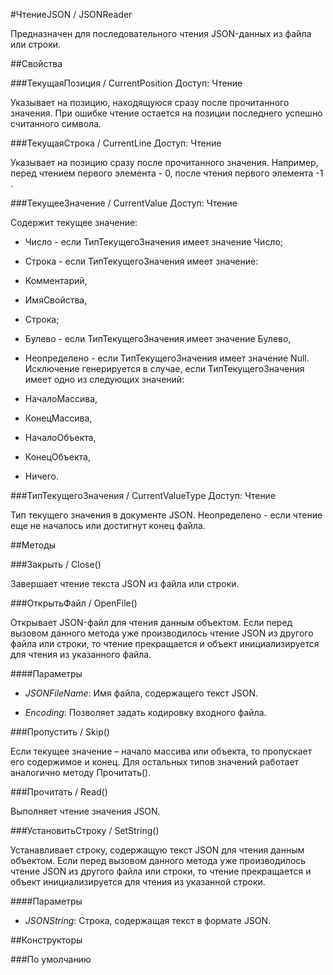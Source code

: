 
#ЧтениеJSON / JSONReader

    
    

Предназначен для последовательного чтения JSON-данных из файла или строки.


  
  
##Свойства
    
###ТекущаяПозиция / CurrentPosition
Доступ: Чтение
    
    

Указывает на позицию, находящуюся сразу после прочитанного значения.
При ошибке чтение остается на позиции последнего успешно считанного символа.


  
  
###ТекущаяСтрока / CurrentLine
Доступ: Чтение
    
    

Указывает на позицию сразу после прочитанного значения.
Например, перед чтением первого элемента - 0, после чтения первого элемента -1 .


  
  
###ТекущееЗначение / CurrentValue
Доступ: Чтение
    
    

Содержит текущее значение:

- Число - если ТипТекущегоЗначения имеет значение Число;
- Строка - если ТипТекущегоЗначения имеет значение:

- Комментарий,
- ИмяСвойства,
- Строка;
- Булево - если ТипТекущегоЗначения имеет значение Булево,
- Неопределено - если ТипТекущегоЗначения имеет значение Null.
Исключение генерируется в случае, если ТипТекущегоЗначения имеет одно из следующих значений:

- НачалоМассива,
- КонецМассива,
- НачалоОбъекта,
- КонецОбъекта,
- Ничего.


  
  
###ТипТекущегоЗначения / CurrentValueType
Доступ: Чтение
    
    

Тип текущего значения в документе JSON.
Неопределено - если чтение еще не началось или достигнут конец файла.


  
  
##Методы
    
###Закрыть / Close()
    
    
    

Завершает чтение текста JSON из файла или строки.


  
  
###ОткрытьФайл / OpenFile()
    
    
    

Открывает JSON-файл для чтения данным объектом. Если перед вызовом данного метода уже производилось чтение JSON из другого файла или строки, то чтение прекращается и объект инициализируется для чтения из указанного файла.


  
  
####Параметры

* *JSONFileName*: Имя файла, содержащего текст JSON.

* *Encoding*: Позволяет задать кодировку входного файла.

###Пропустить / Skip()
    
    
    
Если текущее значение – начало массива или объекта, то пропускает его содержимое и конец.
Для остальных типов значений работает аналогично методу Прочитать().


  
  
###Прочитать / Read()
    
    
    
Выполняет чтение значения JSON.


  
  
###УстановитьСтроку / SetString()
    
    
    

Устанавливает строку, содержащую текст JSON для чтения данным объектом. Если перед вызовом данного метода уже производилось чтение JSON из другого файла или строки, то чтение прекращается и объект инициализируется для чтения из указанной строки.


  
  
####Параметры

* *JSONString*: Строка, содержащая текст в формате JSON.

##Конструкторы

  
###По умолчанию